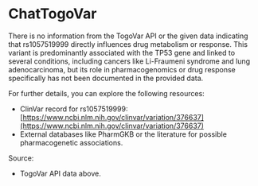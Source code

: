# ChatTogoVar

There is no information from the TogoVar API or the given data indicating that rs1057519999 directly influences drug metabolism or response. This variant is predominantly associated with the TP53 gene and linked to several conditions, including cancers like Li-Fraumeni syndrome and lung adenocarcinoma, but its role in pharmacogenomics or drug response specifically has not been documented in the provided data.

For further details, you can explore the following resources:
- ClinVar record for rs1057519999: [https://www.ncbi.nlm.nih.gov/clinvar/variation/376637](https://www.ncbi.nlm.nih.gov/clinvar/variation/376637)
- External databases like PharmGKB or the literature for possible pharmacogenetic associations.

Source:
- TogoVar API data above.